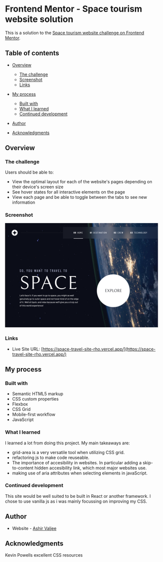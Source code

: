 # Frontend Mentor - Space tourism website solution

This is a solution to the [Space tourism website challenge on Frontend Mentor](https://www.frontendmentor.io/challenges/space-tourism-multipage-website-gRWj1URZ3).

## Table of contents

- [Overview](#overview)
  - [The challenge](#the-challenge)
  - [Screenshot](#screenshot)
  - [Links](#links)
- [My process](#my-process)

  - [Built with](#built-with)
  - [What I learned](#what-i-learned)
  - [Continued development](#continued-development)

- [Author](#author)
- [Acknowledgments](#acknowledgments)

## Overview

### The challenge

Users should be able to:

- View the optimal layout for each of the website's pages depending on their device's screen size
- See hover states for all interactive elements on the page
- View each page and be able to toggle between the tabs to see new information

### Screenshot

![screenshot of the finished site homepage](./assets/shared/space-screenshot.png)

### Links

- Live Site URL: [https://space-travel-site-rho.vercel.app/](https://space-travel-site-rho.vercel.app/)

## My process

### Built with

- Semantic HTML5 markup
- CSS custom properties
- Flexbox
- CSS Grid
- Mobile-first workflow
- JavaScript

### What I learned

I learned a lot from doing this project. My main takeaways are:

- grid-area is a very versatile tool when utilizing CSS grid.
- refactoring js to make code reuseable.
- The importance of accesibility in websites. In particular adding a skip-to-content hidden accesibility link, which most major websites use.
- making use of aria attributes when selecting elements in javaScript.

### Continued development

This site would be well suited to be built in React or another framework. I chose to use vanilla js as i was mainly focussing on improving my CSS.

## Author

- Website - [Ashir Valjee](https://ashir-valjee-portfolio.vercel.app/)

## Acknowledgments

Kevin Powells excellent CSS resources
